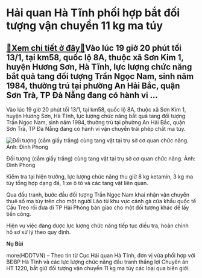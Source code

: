 Hải quan Hà Tĩnh phối hợp bắt đối tượng vận chuyển 11 kg ma túy
===============================================================

[:gift:Xem chi tiết ở đây:gift:](https://hddtvn.com/hai-quan-ha-tinh-phoi-hop-bat-doi-tuong-van-chuyen-11-kg-ma-tuy/)Vào lúc 19 giờ 20 phút tối 13/1, tại km58, quốc lộ 8A, thuộc xã Sơn Kim 1, huyện Hương Sơn, Hà Tĩnh, lực lượng chức năng bắt quả tang đối tượng Trần Ngọc Nam, sinh năm 1984, thường trú tại phường An Hải Bắc, quận Sơn Trà, TP Đà Nẵng đang có hành vi …
----------------------------------------------------------------------------------------------------------------------------------------------------------------------------------------------------------------------------------------------------------


Vào lúc 19 giờ 20 phút tối 13/1, tại km58, quốc lộ 8A, thuộc xã Sơn Kim 1, huyện Hương Sơn, Hà Tĩnh, lực lượng chức năng bắt quả tang đối tượng Trần Ngọc Nam, sinh năm 1984, thường trú tại phường An Hải Bắc, quận Sơn Trà, TP Đà Nẵng đang có hành vi vận chuyển trái phép chất ma túy.





![Đối tượng (cầm giấy trắng) cùng tang vật tại trụ sở cơ quan chức năng. Ảnh: Đình Phong](https://hddtvn.com/wp-content/uploads/2021/01/ma_tuy.jpg "Đối tượng (cầm giấy trắng) cùng tang vật tại trụ sở cơ quan chức năng. Ảnh: Đình Phong")


Đối tượng (cầm giấy trắng) cùng tang vật tại trụ sở cơ quan chức năng. Ảnh: Đình Phong



Kiểm tra tại hiện trường, lực lượng chức năng thu giữ 8 kg ketamin, 3 kg ma túy tổng hợp dạng đá, 1 xe ô tô và các tang vật liên quan.


Qua đấu tranh, bước đầu đối tượng Trần Ngọc Nam khai nhận vận chuyển thuê số ma túy trên cho một người Lào từ khu vực cánh gà cửa khẩu quốc tế Cầu Treo rồi đưa đi TP Hải Phòng bàn giao cho một đối tượng khác để lấy tiền công.


Hiện vụ việc đang được lực lượng chức năng tiếp tục điều tra, hoàn chỉnh hồ sơ xử lý theo quy định.




**Nụ Bùi**



more(HDDTVN) – Theo tin từ Cục Hải quan Hà Tĩnh, đơn vị vừa phối hợp với BĐBP Hà Tĩnh và các lực lượng chức năng đấu tranh thắng lợi Chuyên án HT 1220, bắt giữ đối tượng vận chuyển 11 kg ma túy các loại qua biên giới.

